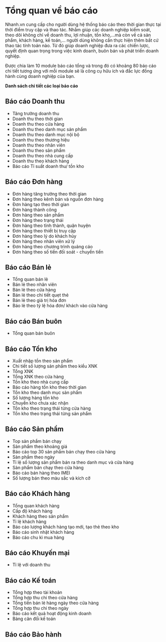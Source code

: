 # Tổng quan về báo cáo

Nhanh.vn cung cấp cho người dùng hệ thống báo cáo theo thời gian thực tại thời điểm truy cập và thao tác. 
Nhằm giúp các doanh nghiệp kiểm soát, theo dõi không chỉ về doanh thu, lợi nhuận, tồn kho,...mà còn về cả sản phẩm, khách hàng, kế toán,... người dùng không cần thực hiện thêm bất cứ thao tác tính toán nào. Từ đó giúp doanh nghiệp đưa ra các chiến lược, quyết định quan trọng trong việc kinh doanh, buôn bán và phát triển doanh nghiệp.

Được chia làm 10 module báo cáo tổng và trong đó có khoảng 80 báo cáo chi tiết tương ứng với mỗi module sẽ là công cụ hữu ích và đắc lực đồng hành cùng doanh nghiệp của bạn.

**Danh sách chi tiết các loại báo cáo**

## Báo cáo Doanh thu 
- Tăng trưởng doanh thu
- Doanh thu theo thời gian 
- Doanh thu theo cửa hàng 
- Doanh thu theo danh mục sản phẩm 
- Doanh thu theo danh mục nội bộ 
- Doanh thu theo thương hiệu 
- Doanh thu theo nhân viên
- Doanh thu theo sản phẩm
- Doanh thu theo nhà cung cấp
- Doanh thu theo khách hàng 
- Báo cáo Tỉ suất doanh thu/ tồn kho

## Báo cáo Đơn hàng

- Đơn hàng tăng trưởng theo thời gian
- Đơn hàng theo kênh bán và nguồn đơn hàng
- Đơn hàng tạo theo thời gian
- Đơn hàng thành công 
- Đơn hàng theo sản phẩm
- Đơn hàng theo trạng thái
- Đơn hàng theo tỉnh thành, quận huyện
- Đơn hàng theo thiết bị truy cập
- Đơn hàng theo lý do khách hủy
- Đơn hàng theo nhân viên xử lý
- Đơn hàng theo chương trình quảng cáo
- Đơn hàng theo số tiền đối soát - chuyển tiền

## Báo cáo Bán lẻ

- Tổng quan bán lẻ
- Bán lẻ theo nhân viên
- Bán lẻ theo cửa hàng 
- Bán lẻ theo chi tiết quẹt thẻ
- Bán lẻ theo giá trị hóa đơn
- Báo lẻ theo tỷ lệ hóa đơn/ khách vào cửa hàng

## Báo cáo Bán buôn

- Tổng quan bán buôn

## Báo cáo Tồn kho

- Xuất nhập tồn theo sản phẩm
- Chi tiết số lượng sản phẩm theo kiểu XNK
- Tổng XNK
- Tổng XNK theo cửa hàng 
- Tồn kho theo nhà cung cấp
- Báo cáo hàng tồn kho theo thời gian
- Tồn kho theo danh mục sản phẩm
- Số lượng hàng tồn kho
- Chuyển kho chưa xác nhận 
- Tồn kho theo trạng thái từng cửa hàng
- Tồn kho theo trạng thái từng sản phẩm

## Báo cáo Sản phẩm
- Top sản phẩm bán chạy
- Sản phẩm theo khoảng giá
- Báo cáo top 30 sản phẩm bán chạy theo cửa hàng
- Sản phẩm theo ngày
- Tỉ lệ số lượng sản phẩm bán ra theo danh mục và cửa hàng 
- Sản phẩm bán chạy theo cửa hàng
- Báo cáo bán hàng theo IMEI
- Số lượng bán theo màu sắc và kích cỡ

## Báo cáo Khách hàng

- Tổng quan khách hàng 
- Cấp độ khách hàng
- Khách hàng theo sản phẩm
- Tỉ lệ khách hàng
- Báo cáo lượng khách hàng tạo mới, tạo thẻ theo kho
- Báo cáo sinh nhật khách hàng
- Báo cáo chu kì mua hàng 

## Báo cáo Khuyến mại

- Tỉ lệ với doanh thu

## Báo cáo Kế toán

- Tổng hợp theo tài khoản
- Tổng hợp thu chi theo cửa hàng 
- Tổng tiền bán lẻ hàng ngày theo cửa hàng
- Tổng hợp thu chi theo ngày
- Báo cáo kết quả hoạt động kinh doanh
- Bảng cân đối kế toán

## Báo cáo Bảo hành
